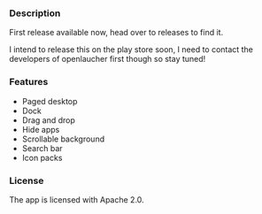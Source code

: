 
### Description

First release available now, head over to releases to find it.

I intend to release this on the play store soon, I need to contact the developers of openlaucher first though so stay tuned!

### Features

  * Paged desktop
  * Dock
  * Drag and drop
  * Hide apps
  * Scrollable background
  * Search bar
  * Icon packs

### License

The app is licensed with Apache 2.0.
